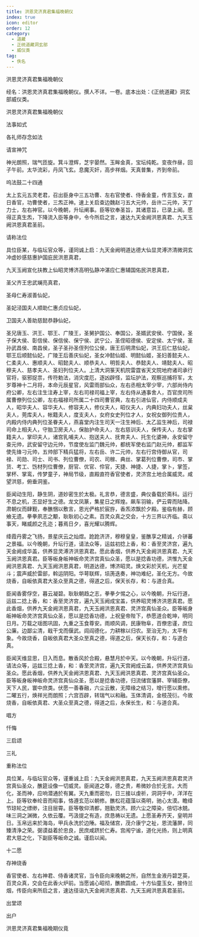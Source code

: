 ```yaml
---
title: 洪恩灵济真君集福晚朝仪
index: true
icon: editor
order: 12
category:
  - 道藏
  - 正统道藏洞玄部
  - 威仪类
tag:
  - 佚名
---
```


洪恩灵济真君集福晚朝仪  

经名：洪恩灵济真君集福晚朝仪。撰人不详。一卷。底本出处：《正统道藏》洞玄部威仪类。  

洪恩灵济真君集福晚朝仪  

法事如式  

各礼师存念如法  

请宣神咒  

神光朗照，瑞气匝旋。箕斗澄辉，芝宇晏然。玉眸金真，宝坛纯乾。变夜作昼，回子午前。太华流彩，丹凤飞玄。息魔灭奸，高步祥烟。天真普集，齐到帝前。  

呜法鼓二十四通  

太上玄元五灵老君，召出臣身中三五功曹、左右官使者、侍香金童，传言玉女，直日香官，功曹使者，三炁正神。速上关启查边魏赵刁五大元帅，岳许二元帅，天丁力士，左右神官。以今晚朝，升坛阐事。臣等钦奉圣旨，其诸意旨，已录上闻。愿得正真生炁，下降流入臣等身中，令今所启之言，速达九天金阙洪恩真君、九天玉阙洪恩真君圣前。  

请称法位  

具位臣某，与临坛官众等，谨同诚上启：九天金阙明道达德大仙显灵溥济清微洞玄冲虚妙感慈惠护国庇民洪恩真君，  

九天玉阙宣化扶教上仙昭灵博济高明弘静冲湛应仁惠辅国佑民洪恩真君，  

圣父齐王忠武斓亮真君，  

圣母仁寿淑善仙妃，  

圣妃泾国夫人顺助仁惠贞应仙妃，  

卫国夫人善助慈懿恭静仙妃，  

圣兄唐玉、洪王、鄂王、广陵王，圣舅护国公、奉国公，圣婿武安侯、宁国侯，圣子保大侯、彰信侯、保信侯、保宁侯、武宁公，圣侄昭德侯、安定侯、太宁侯，圣孙武昌侯、南昌侯，圣子圣孙圣侄列位公侯，唐王后明肃仙妃，洪王后仁慈仙妃，鄂王后顺懿仙妃，广陵王后善庆仙妃，圣女冲懿仙姬、明懿仙姬，圣妇善懿夫人、仁柔夫人、惠顺夫人、昭懿夫人、顺恭夫人、明哲夫人、恭懿夫人、靖懿夫人、昭穆夫人、慈孝夫人、圣妇列位夫人。上清大洞箓天机院雷霆省天文院地府诸司承行官将，驱邪捉祟，传符勅法，消灾度厄，逐凶辟怪，监坛护法，观察巡捕将军，太岁尊神十二月将，本命元辰星官，风雷雨部仙众，左右丞相太宰少宰，六部尚侍内府公卿，左右注生注寿上宰，左右司禄司福上宰，左右侍从通事舍人，百官庶司所属曹僚列位公卿，左右福禄司所属二十四司曹官典，左右引进仙官，内侍顺成夫人，昭华夫人、容华夫人、修容夫人，修仪夫人，昭仪夫人，内典妇功夫人，丝枲夫人，莞库夫人，帐籍夫人，度支夫人，女府女史列位才人，女祝女御列位贵人，内殿内侍内典列位圣眷夫人，燕喜堂内注生司天一注生神后、太乙监生神后，司禄司命上相夫人，守胎卫房夫人，保胎护命夫人，左右慈训夫人，保传夫人，左右掌籍夫人，掌印夫人，诸宫乳哺夫人、抱送夫人、抚育夫人、托生化婆神，永安留守查元帅，武安留守边元帅，节度使左监门魏元帅，都统军使右监门赵元帅，都监军使先锋刁元帅，五帅部下精兵猛将，左右岳、许二元帅，左右行宫侍御从官，司禄、司勋、司士、司书、列位曹僚，司农、司稼、典丝、掌葛列位曹僚，司市、掌货、考工、饬材列位曹僚，厨官、优官、伶官，天捷、神捷、人捷，掌卜，掌签，掌杯、掌鸾，传梦童子，神局节级，直殿直符香官使者，灵济宫土地合属威灵。咸望洪慈，俯垂洞鉴。  

臣闻动生阳，静生阴，道妙密生於太极。礼言恭，德言盛，典仪备载於斋科。运行不息之机，丕显好生之德。龙文凤篆，集星日之辉煌。飙车羽输，俨云霄而陆降。肃朝仪而肆觐，奉醮悃以敷言，恩光俨格於宸斿，香炁浓飘於夕殿。鉴临有赫，顾飨无遗。拳拳夙志之颙，耿耿初心之素。百灵众真之交会，十方三界以齐临。斋以事天，睹威颜之孔迩；暮焉日夕，喜光耀以腾辉。  

绛霞丹雾之飞扬，景星庆云之灿煜。跄跄济济，穆穆皇皇，鉴醮享之精诚，介骈蕃之景福。以今晚朝，升坛行道，请法众等，运兹初捻上香，和：香至灵济宫，遍九天金阙成华盖，供养显灵溥济洪恩真君。愿此香烟，供养九天金阙洪恩真君、九天玉阙洪恩真君。臣等皈身皈神皈命灵济宫真仙众圣，愿以是捻香功德，洪惟九天金阙洪恩真君、九天玉阙洪恩真君，明道达德，博济昭灵。焕文彩於天机，光芒星斗；震声威於雷部，斡运阴阳。华萼联辉，埙箎迭奏，神功难纪，圣化无方。今故烧香，自皈依真君大圣众至真之德，得道之后，保天长存，和：与道合真。  

臣闻香雾俘空，暮云凝碧。耿耿朝趋之志，拳拳夕惕之心，以今晚朝，升坛行道，运兹二捻上香，和：香至灵济宫，遍九天玉阙成宝盖，供养昭灵博济洪恩真君。愿此香烟，供养九天金阙洪恩真君，九天玉阙洪恩真君、灵济宫真仙圣众。臣等皈身皈神皈命灵济宫真仙众圣，愿以是捻香功德，上祝皇帝陛下，恭愿道合乾坤，明同日月。万载之瑶图巩固，九重之玉食尊安。雨顺风调，民康物阜，百僚忠谨，庶位公廉。边鄙尘清，戢干戈而偃武。闾阎德化，力耕稼以归农。至治无为，太平有象。今故烧香，自皈依真君大圣众至真之德，得道之后，保天长存，和：与道合真。  

臣闻天维显思，日入而息。散香风於合殿，悬慧月於中天。以今晚朝，升坛行道，请法众等，运兹三捻上香，和：香至灵济宫，遍九天宫阙成云盖，供养灵济宫真仙圣众。愿此香烟，供养九天金阙洪恩真君、九天玉阙洪恩真君、灵济宫真仙圣众。臣等皈身皈神皈命灵济宫真仙众圣，愿以是捻香功德，归流储宫藩屏、宰辅臣僚，天下人民，寰中庶类。伏愿一善春融，六尘云散，无障缘之结习，增行愿以熏修。二曜五行，焕祥光而朗照；六宫百辟，转瑞气以和融。玉体清调，金枝茂衍。今故烧香，自皈依真君、大圣众至真之德，得道之后，永保长生，和：与道合真。  

唱方  

忏悔  

三启颂  

三礼  

重称法位  

具位某，与临坛官众等，谨重诚上启：九天金阙洪恩真君，九天玉阙洪恩真君灵济宫真仙圣众，醮筵设像一切威灵。臣闻道之尊，德之贵，希微妙合於无言。大而化，圣而神，应响潜通於有翼。天九重而密勿，日三接以虔祈，洞洞乎中，洋洋在上。臣等钦奉纶音而昭事，恪遵玄范以朝修。醮松花蕴藻以斋明，驰心太漠。瞻绛节琼轮之缥缈，注目层霄。臣等敬仰清都，翘勤灵济。顾六尘之障染，倍切冰兢。味三洞之渊微，久依云覆。丐汲提之有造，庶恳祷以无遗。上愿圣寿齐天，皇明并日。玉帛远来於海岛，甲兵永洗於边陲。福及储宫，茂介康宁之祉，恩流藩屏，同臻清浄之荣。弼谟益着於忠良，民庶咸跻於仁寿。宫闱宁谧，道化光扬，则上明真君大慈之化，下副臣等皈命之诚。谨启以闻。  

十二愿  

存神烧香  

香官使者、左右神君、侍香诸灵官，当令臣向来晚朝之所，自然生金液丹碧芝英，百灵众真，交会在此香火炉前。当愿诚心昭彻，醮款圆成，十方仙童玉女，接侍兰烟，传臣向来所启之言，速达径诣九天金阙洪恩真君、九天玉阙洪恩真君圣前。  

出堂颂  

出户  

洪恩灵济真君集福晚期仪竟  
